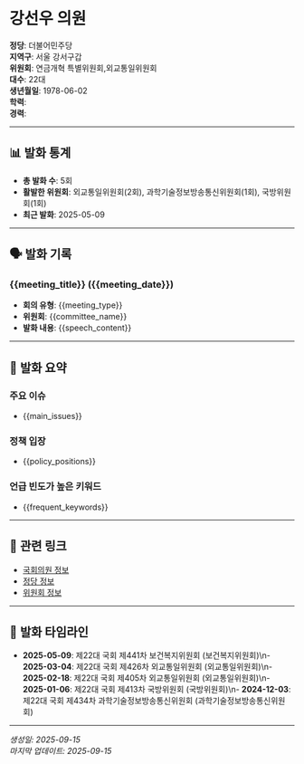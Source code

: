 # 강선우 의원

**정당**: 더불어민주당  
**지역구**: 서울 강서구갑  
**위원회**: 연금개혁 특별위원회,외교통일위원회  
**대수**: 22대  
**생년월일**: 1978-06-02  
**학력**:   
**경력**:   

---

## 📊 발화 통계

- **총 발화 수**: 5회
- **활발한 위원회**: 외교통일위원회(2회), 과학기술정보방송통신위원회(1회), 국방위원회(1회)
- **최근 발화**: 2025-05-09

---

## 🗣️ 발화 기록

### {{meeting_title}} ({{meeting_date}})
- **회의 유형**: {{meeting_type}}
- **위원회**: {{committee_name}}
- **발화 내용**: {{speech_content}}

---

## 📝 발화 요약

### 주요 이슈
- {{main_issues}}

### 정책 입장
- {{policy_positions}}

### 언급 빈도가 높은 키워드
- {{frequent_keywords}}

---

## 🔗 관련 링크

- [국회의원 정보]({{assembly_info_url}})
- [정당 정보]({{party_info_url}})
- [위원회 정보]({{committee_info_url}})

---

## 📅 발화 타임라인

- **2025-05-09**: 제22대 국회 제441차 보건복지위원회 (보건복지위원회)\n- **2025-03-04**: 제22대 국회 제426차 외교통일위원회 (외교통일위원회)\n- **2025-02-18**: 제22대 국회 제405차 외교통일위원회 (외교통일위원회)\n- **2025-01-06**: 제22대 국회 제413차 국방위원회 (국방위원회)\n- **2024-12-03**: 제22대 국회 제434차 과학기술정보방송통신위원회 (과학기술정보방송통신위원회)

---

*생성일: 2025-09-15*  
*마지막 업데이트: 2025-09-15*

